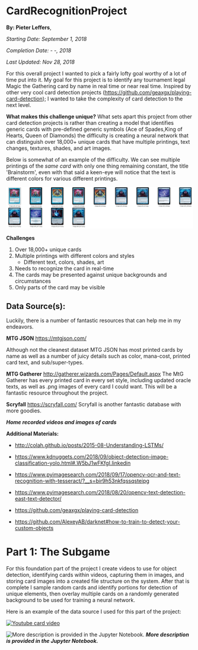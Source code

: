 ﻿# CardRecognitionProject
 
**By: Pieter Leffers**,

*Starting Date: September 1, 2018*

*Completion Date: - -, 2018*

*Last Updated: Nov 28, 2018*

For this overall project I wanted to pick a fairly lofty goal worthy of a lot of time put into it. My goal for this project is to identify any tournament legal Magic the Gathering card by name in real time or near real time. Inspired by other very cool card detection projects (https://github.com/geaxgx/playing-card-detection); I wanted to take the complexity of card detection to the next level.

**What makes this challenge unique?**
What sets apart this project from other card detection projects is rather than creating a model that identifies generic cards with pre-defined generic symbols (Ace of Spades,King of Hearts, Queen of Diamonds) the difficulty is creating a neural network that can distinguish over 18,000+ unique cards that have multiple printings, text changes, textures, shades, and art images. 

Below is somewhat of an example of the difficulty. We can see multiple printings of the *same card* with only one thing remaining constant, the title 'Brainstorm', even with that said a keen-eye will notice that the text is different colors for various different printings.

![alt text](https://github.com/pmleffers/CardRecognitionProject/blob/master/Brainstorms.jpg)

**Challenges**
1. Over 18,000+ unique cards
2. Multiple printings with different colors and styles
    - Different text, colors, shades, art
3. Needs to recognize the card in real-time
4. The cards may be presented against unique backgrounds and circumstances 
5. Only parts of the card may be visible

Data Source(s):
-----------
Luckily, there is a number of fantastic resources that can help me in my endeavors.

**MTG JSON**
https://mtgjson.com/

Although not the cleanest dataset MTG JSON has most printed cards by name as well as a number of juicy details such as color, mana-cost, printed card text, and sub/super-types.

**MTG Gatherer**
http://gatherer.wizards.com/Pages/Default.aspx
The MtG Gatherer has every printed card in every set style, including updated oracle texts, as well as .png images of every card I could want. This will be a fantastic resource throughout the project. 

**Scryfall**
https://scryfall.com/
Scryfall is another fantastic database with more goodies.

***Home recorded videos and images of cards***

**Additional Materials:**

* http://colah.github.io/posts/2015-08-Understanding-LSTMs/

* https://www.kdnuggets.com/2018/09/object-detection-image-classification-yolo.html#.W5bJ1wFKfgI.linkedin

* https://www.pyimagesearch.com/2018/09/17/opencv-ocr-and-text-recognition-with-tesseract/?__s=bir9h53nkfqssqsteipg

* https://www.pyimagesearch.com/2018/08/20/opencv-text-detection-east-text-detector/

* https://github.com/geaxgx/playing-card-detection

* https://github.com/AlexeyAB/darknet#how-to-train-to-detect-your-custom-objects

Part 1: The Subgame
================
For this foundation part of the project I create videos to use for object detection, identifying cards within videos, capturing them in images, and storing card images into a created file structure on the system. After that is complete I sample random cards and identify portions for detection of unique elements, then overlay multiple cards on a randomly generated background to be used for training a neural network.

Here is an example of the data source I used for this part of the project:

[![Youtube card video](https://github.com/pmleffers/CardRecognitionProjectPart1/blob/master/YoutubeThumb.jpg)](https://www.youtube.com/watch?v=uHIOnX9ktjs)

![***More description is provided in the Jupyter Notebook.***](http://nbviewer.jupyter.org/github/pmleffers/CardRecognitionProjectPart1/blob/master/MtG_Card_Recognition_part1.ipynb)
***More description is provided in the Jupyter Notebook.***
